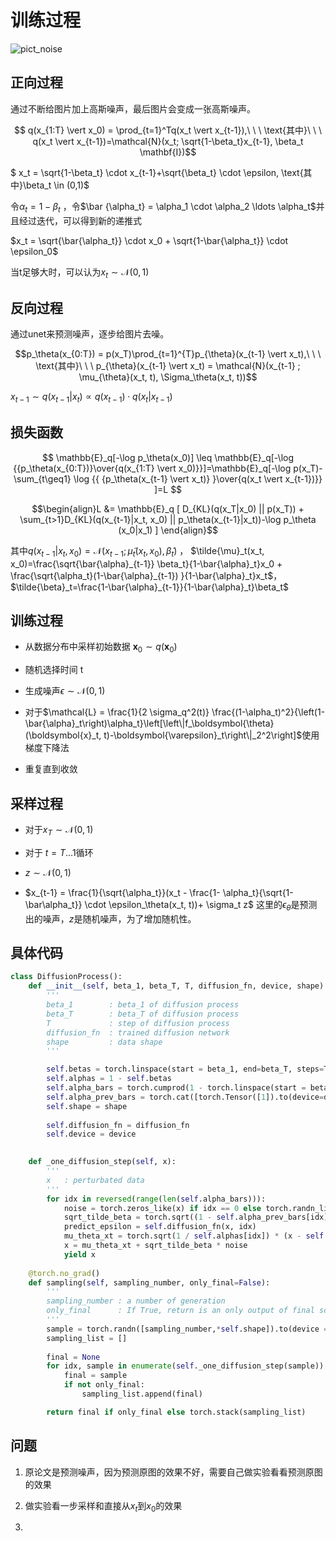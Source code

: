 # 训练过程

![pict_noise](D:/code/Pycharm/Diffusion-Model/pict_noise.jpg)



## 正向过程

通过不断给图片加上高斯噪声，最后图片会变成一张高斯噪声。              

$$ q(x_{1:T} \vert x_0) = \prod_{t=1}^Tq(x_t \vert x_{t-1}),\ \ \ \text{其中}\ \ \ q(x_t \vert x_{t-1})=\mathcal{N}(x_t; \sqrt{1-\beta_t}x_{t-1}, \beta_t \mathbf{I})$$                                                                                                                                                                                                                                                                                                                                                                                                                                                                                                                                                                                                                                                                                                                                                                                                                                                                                                                                                                                                                                                                                                                                                                                                                                                                                                                                                                                                                                                                                                                                                                                                                                                                                                                                                                                                                                                                                                                                                                                                                                                                                                                                                                                                                                                                                                                                                                                                                                                                                                                                                                                                                                                                                                                                                                                                                                                                                                                                                                                                                                                                                                                                                                                                                                                                                                                                                                                                                                                                                                                                                                                                                                                                                                                                                                                                                                                                                                                                                                                                                                                                                                                                                                                                                                                                                                                                                                                                                                                                                                                                                                 

$ x_t = \sqrt{1-\beta_t} \cdot x_{t-1}+\sqrt{\beta_t} \cdot \epsilon, \text{其中}\beta_t \in (0,1)$

令$\alpha_t = 1 - \beta_t$ ，令$\bar {\alpha_t} = \alpha_1 \cdot \alpha_2 \ldots \alpha_t$并且经过迭代，可以得到新的递推式

$x_t = \sqrt{\bar{\alpha_t}} \cdot x_0 + \sqrt{1-\bar{\alpha_t}} \cdot \epsilon_0$

当t足够大时，可以认为$x_t \sim \mathcal{N}(0,1)$



## 反向过程

通过unet来预测噪声，逐步给图片去噪。

$$p_\theta(x_{0:T}) = p(x_T)\prod_{t=1}^{T}p_{\theta}(x_{t-1} \vert x_t),\ \ \ \text{其中}\ \ \ p_{\theta}(x_{t-1} \vert x_t) = \mathcal{N}(x_{t-1} ; \mu_{\theta}(x_t, t), \Sigma_\theta(x_t, t))$$

$x_{t-1} \sim q(x_{t-1} | x_t)  \propto q(x_{t-1}) \cdot q(x_t | x_{t-1})$



## 损失函数

$$ \mathbb{E}_q[-\log p_\theta(x_0)] \leq \mathbb{E}_q[-\log {{p_\theta(x_{0:T})}\over{q(x_{1:T} \vert x_0)}}]=\mathbb{E}_q[-\log p(x_T)-\sum_{t\geq1} \log {{ {p_\theta(x_{t-1} \vert x_t)} }\over{q(x_t \vert x_{t-1})}} ]=L $$

$$\begin{align}L &= \mathbb{E}_q [ D_{KL}(q(x_T|x_0) || p(x_T)) + \sum_{t>1}D_{KL}(q(x_{t-1}|x_t, x_0) || p_\theta(x_{t-1}|x_t))-\log p_\theta (x_0|x_1) ] \end{align}$$

其中$q(x_{t-1} \vert x_t, x_0)=\mathcal{N}(x_{t-1};\tilde{\mu}_t(x_t, x_0), \tilde{\beta}_t)$ ， $\tilde{\mu}_t(x_t, x_0)=\frac{\sqrt{\bar{\alpha}_{t-1}} \beta_t}{1-\bar{\alpha}_t}x_0 + \frac{\sqrt{\alpha_t}(1-\bar{\alpha}_{t-1}) }{1-\bar{\alpha}_t}x_t$，$\tilde{\beta}_t=\frac{1-\bar{\alpha}_{t-1}}{1-\bar{\alpha}_t}\beta_t$

## 训练过程

+ 从数据分布中采样初始数据 $\mathbf{x}_0 \sim q(\mathbf{x}_0)$

+ 随机选择时间 t
+ 生成噪声$\epsilon \sim \mathcal{N}(0,1)$
+  对于$\mathcal{L} = \frac{1}{2 \sigma_q^2(t)} \frac{(1-\alpha_t)^2}{\left(1-\bar{\alpha}_t\right)\alpha_t}\left[\left\|f_\boldsymbol{\theta}(\boldsymbol{x}_t, t)-\boldsymbol{\varepsilon}_t\right\|_2^2\right]$使用梯度下降法
+ 重复直到收敛



## 采样过程

+ 对于$x_T \sim \mathcal{N}(0,1)$

+ 对于 $t = T \ldots 1$循环
+ $z \sim \mathcal{N}(0,1)$
+ $x_{t-1} = \frac{1}{\sqrt{\alpha_t}}(x_t - \frac{1- \alpha_t}{\sqrt{1-\bar\alpha_t}} \cdot \epsilon_\theta(x_t, t))+ \sigma_t z$     这里的$\epsilon_\theta$是预测出的噪声，$z$是随机噪声，为了增加随机性。



## 具体代码

```python
class DiffusionProcess():
    def __init__(self, beta_1, beta_T, T, diffusion_fn, device, shape):
        '''
        beta_1        : beta_1 of diffusion process
        beta_T        : beta_T of diffusion process
        T             : step of diffusion process
        diffusion_fn  : trained diffusion network
        shape         : data shape
        '''

        self.betas = torch.linspace(start = beta_1, end=beta_T, steps=T)
        self.alphas = 1 - self.betas
        self.alpha_bars = torch.cumprod(1 - torch.linspace(start = beta_1, end=beta_T, steps=T), dim = 0).to(device = device)
        self.alpha_prev_bars = torch.cat([torch.Tensor([1]).to(device=device), self.alpha_bars[:-1]])
        self.shape = shape
        
        self.diffusion_fn = diffusion_fn
        self.device = device

    
    def _one_diffusion_step(self, x):
        '''
        x   : perturbated data
        '''
        for idx in reversed(range(len(self.alpha_bars))):
            noise = torch.zeros_like(x) if idx == 0 else torch.randn_like(x)
            sqrt_tilde_beta = torch.sqrt((1 - self.alpha_prev_bars[idx]) / (1 - self.alpha_bars[idx]) * self.betas[idx])
            predict_epsilon = self.diffusion_fn(x, idx)
            mu_theta_xt = torch.sqrt(1 / self.alphas[idx]) * (x - self.betas[idx] / torch.sqrt(1 - self.alpha_bars[idx]) * predict_epsilon)
            x = mu_theta_xt + sqrt_tilde_beta * noise
            yield x
    
    @torch.no_grad()
    def sampling(self, sampling_number, only_final=False):
        '''
        sampling_number : a number of generation
        only_final      : If True, return is an only output of final schedule step 
        '''
        sample = torch.randn([sampling_number,*self.shape]).to(device = self.device).squeeze()
        sampling_list = []
        
        final = None
        for idx, sample in enumerate(self._one_diffusion_step(sample)):
            final = sample
            if not only_final:
                sampling_list.append(final)

        return final if only_final else torch.stack(sampling_list)
```



## 问题

1. 原论文是预测噪声，因为预测原图的效果不好，需要自己做实验看看预测原图的效果

2. 做实验看一步采样和直接从$x_t$到$x_0$的效果
3. 